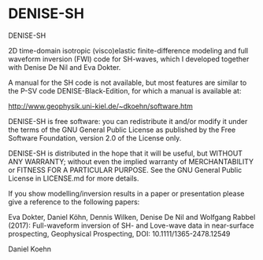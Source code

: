 # DENISE-SH
DENISE-SH

2D time-domain isotropic (visco)elastic finite-difference modeling and full waveform inversion (FWI) code for SH-waves, which I developed together with Denise De Nil and Eva Dokter.

A manual for the SH code is not available, but most features are similar to the P-SV code DENISE-Black-Edition, for which a manual is available at:

http://www.geophysik.uni-kiel.de/~dkoehn/software.htm

DENISE-SH is free software: you can redistribute it and/or modify it under the terms of the GNU General Public License as published by the Free Software Foundation, version 2.0 of the License only.

DENISE-SH is distributed in the hope that it will be useful, but WITHOUT ANY WARRANTY; without even the implied warranty of MERCHANTABILITY or FITNESS FOR A PARTICULAR PURPOSE. See the GNU General Public License in LICENSE.md for more details.

If you show modelling/inversion results in a paper or presentation please give a reference to the following papers:

Eva Dokter, Daniel Köhn, Dennis Wilken, Denise De Nil and Wolfgang Rabbel (2017): 
Full-waveform inversion of SH- and Love-wave data in near-surface prospecting, 
Geophysical Prospecting, DOI: 10.1111/1365-2478.12549

Daniel Koehn
